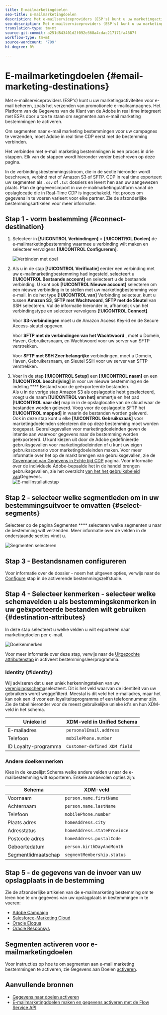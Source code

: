```yaml
---
title: E-mailmarketingdoelen
seo-title: E-mailmarketingdoelen
description: Met e-mailserviceproviders (ESP's) kunt u uw marketingactiviteiten voor e-mail beheren, bijvoorbeeld voor het verzenden van promotionele e-mailcampagnes.
seo-description: Met e-mailserviceproviders (ESP's) kunt u uw marketingactiviteiten voor e-mail beheren, bijvoorbeeld voor het verzenden van promotionele e-mailcampagnes.
translation-type: tm+mt
source-git-commit: a251d843401d2f092e368a4cdac217171fa4687f
workflow-type: tm+mt
source-wordcount: '799'
ht-degree: 0%

---
```



# E-mailmarketingdoelen {#email-marketing-destinations}

Met e-mailserviceproviders (ESP&#39;s) kunt u uw marketingactiviteiten voor e-mail beheren, zoals het verzenden van promotionele e-mailcampagnes. Het Platform van de Gegevens van de Klant van de Adobe in real time integreert met ESPs door u toe te staan om segmenten aan e-mail marketing bestemmingen te activeren.

Om segmenten naar e-mail marketing bestemmingen voor uw campagnes te verzenden, moet Adobe in real time CDP eerst met de bestemming verbinden.

Het verbinden met e-mail marketing bestemmingen is een proces in drie stappen. Elk van de stappen wordt hieronder verder beschreven op deze pagina.

In de verbindingsbestemmingsstroom, die in de sectie hieronder wordt beschreven, verbind met of Amazon S3 of SFTP. CDP in real time exporteert uw segmenten als `.csv` of `.txt` dossiers en levert hen aan uw aangewezen plaats. Plan de gegevensimport in uw e-mailmarketingplatform vanaf de opslaglocatie die in Real-Time CDP is ingeschakeld. Het proces om gegevens in te voeren varieert voor elke partner. Zie de afzonderlijke bestemmingsartikelen voor meer informatie.

## Stap 1 - vorm bestemming {#connect-destination}

1. Selecteer in **[!UICONTROL Verbindingen]** > **[!UICONTROL Doelen]** de e-mailmarketingbestemming waarmee u verbinding wilt maken en selecteer vervolgens **[!UICONTROL Configureren]**.

   ![Verbinden met doel](/help/rtcdp/destinations/assets/connect-email-marketing.png)

2. Als u in de stap **[!UICONTROL Verificatie]** eerder een verbinding met uw e-mailmarketingbestemming had ingesteld, selecteert u **[!UICONTROL Bestaande account]** en selecteert u de bestaande verbinding. U kunt ook **[!UICONTROL Nieuwe account]** selecteren om een nieuwe verbinding in te stellen met uw marketingbestemming voor e-mail. In de het type **[!UICONTROL van]** Verbinding selecteur, kunt u tussen **Amazon S3**, **SFTP met Wachtwoord**, **SFTP met de Sleutel** van SSH selecteren. Vul de informatie hieronder in, afhankelijk van het verbindingstype en selecteer vervolgens **[!UICONTROL Connect]**.

   Voor **S3-verbindingen** moet u de Amazon Access Key-id en de Secure Access-sleutel opgeven.

   Voor **SFTP met de verbindingen van het Wachtwoord** , moet u Domein, Haven, Gebruikersnaam, en Wachtwoord voor uw server van SFTP verstrekken.

   Voor **SFTP met SSH Zeer belangrijke** verbindingen, moet u Domein, Haven, Gebruikersnaam, en Sleutel SSH voor uw server van SFTP verstrekken.

3. Voer in de stap **[!UICONTROL Setup]** een **[!UICONTROL naam]** en een **[!UICONTROL beschrijving]** in voor uw nieuwe bestemming en de indeling **** Bestand voor de geëxporteerde bestanden. <br>
Als u in de vorige stap Amazon S3 als opslagoptie hebt geselecteerd, voegt u de naam **[!UICONTROL van het]** emmertje en het pad **[!UICONTROL naar de]** map in in de opslaglocatie van de cloud waar de bestanden worden geleverd. Voeg voor de opslagoptie SFTP het **[!UICONTROL mappad]** in waarin de bestanden worden geleverd. <br>
Ook in deze stap kunt u elke **[!UICONTROL Gebruikszaak]** voor marketingdoeleinden selecteren die op deze bestemming moet worden toegepast. Gebruiksgevallen voor marketingdoeleinden geven de intentie aan waarvoor gegevens naar de bestemming worden geëxporteerd. U kunt kiezen uit door de Adobe gedefinieerde gebruiksgevallen voor marketingdoeleinden of u kunt uw eigen gebruiksscenario voor marketingdoeleinden maken. Voor meer informatie over het op de markt brengen van gebruiksgevallen, zie de [Governance van Gegevens in Echte tijd CDP](/help/rtcdp/privacy/data-governance-overview.md#destinations) pagina. Voor informatie over de individuele Adobe-bepaalde het in de handel brengen gebruiksgevallen, zie het overzicht [van het het gebruiksbeleid van](/help/data-governance/policies/overview.md#core-actions)Gegevens. <br>
   ![E-mailinstallatiestap](/help/rtcdp/destinations/assets/email-setup-step.png)

## Stap 2 - selecteer welke segmentleden om in uw bestemmingsuitvoer te omvatten {#select-segments}

Selecteer op de pagina Segmenten **** selecteren welke segmenten u naar de bestemming wilt verzenden. Meer informatie over de velden in de onderstaande secties vindt u.

![Segmenten selecteren](/help/rtcdp/destinations/assets/email-select-segments.png)

## Stap 3 - Bestandsnamen configureren

Voor informatie over de dossier - noem het uitgeven opties, verwijs naar de [Configure](/help/rtcdp/destinations/activate-destinations.md#configure) stap in de activerende bestemmingszelfstudie.

## Stap 4 - Selecteer kenmerken - selecteer welke schemavelden u als bestemmingskenmerken in uw geëxporteerde bestanden wilt gebruiken {#destination-attributes}

In deze stap selecteert u welke velden u wilt exporteren naar marketingdoelen per e-mail.

![Doelkenmerken](/help/rtcdp/destinations/assets/recommended-attributes.png)

Voor meer informatie over deze stap, verwijs naar de [Uitgezochte attributenstap](/help/rtcdp/destinations/activate-destinations.md#select-attributes) in activeert bestemmingsleerprogramma.

### Identity {#identity}

Wij adviseren dat u een uniek herkenningsteken van uw [verenigingsschema](../../profile/home.md#profile-fragments-and-union-schemas)selecteert. Dit is het veld waarvan de identiteit van uw gebruikers wordt weggefilterd. Meestal is dit veld het e-mailadres, maar het kan ook een id voor een loyaliteitsprogramma of een telefoonnummer zijn. Zie de tabel hieronder voor de meest gebruikelijke unieke id&#39;s en hun XDM-veld in het schema.

| Unieke id | XDM-veld in Unified Schema |
---------|----------
| E-mailadres | `personalEmail.address` |
| Telefoon | `mobilePhone.number` |
| ID Loyalty-programma | `Customer-defined XDM field` |

### Andere doelkenmerken

Kies in de keuzelijst Schema welke andere velden u naar de e-mailbestemming wilt exporteren. Enkele aanbevolen opties zijn:

| Schema | XDM-veld |
---------|----------
| Voornaam | `person.name.firstName` |
| Achternaam | `person.name.lastName` |
| Telefoon | `mobilePhone.number` |
| Plaats adres | `homeAddress.city` |
| Adresstatus | `homeAddress.stateProvince` |
| Postcode adres | `homeAddress.postalCode` |
| Geboortedatum | `person.birthDayAndMonth` |
| Segmentlidmaatschap | `segmentMembership.status` |

## Stap 5 - de gegevens van de invoer van uw opslagplaats in de bestemming

Zie de afzonderlijke artikelen van de e-mailmarketing bestemming om te leren hoe te om gegevens van uw opslagplaats in bestemmingen in te voeren:

* [Adobe Campaign](/help/rtcdp/destinations/adobe-campaign-destination.md#import-data-into-campaign)
* [Salesforce-Marketing Cloud](/help/rtcdp/destinations/salesforce-marketing-cloud-destination.md#import-data-into-salesforce)
* [Oracle Eloqua](/help/rtcdp/destinations/oracle-eloqua-destination.md#import-data-into-eloqua)
* [Oracle Responsys](/help/rtcdp/destinations/oracle-responsys-destination.md#import-data-into-responsys)

## Segmenten activeren voor e-mailmarketingdoelen

Voor instructies op hoe te om segmenten aan e-mail marketing bestemmingen te activeren, zie Gegevens aan Doelen [activeren](/help/rtcdp/destinations/activate-destinations.md).

## Aanvullende bronnen

* [Gegevens naar doelen activeren](/help/rtcdp/destinations/activate-destinations.md)
* [E-mailmarketingdoelen maken en gegevens activeren met de Flow Service API](https://docs.adobe.com/content/help/en/experience-platform/tutorials/destinations/email-marketing-api.html)